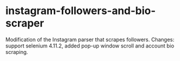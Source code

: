 # instagram-followers-and-bio-scraper
Modification of the Instagram parser that scrapes followers. Changes: support selenium 4.11.2, added pop-up window scroll and account bio scraping.
